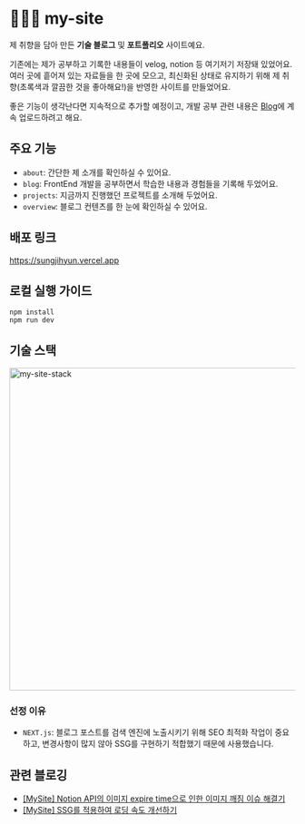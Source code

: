 # 👩🏻‍💻 my-site

제 취향을 담아 만든 **기술 블로그** 및 **포트폴리오** 사이트예요.

기존에는 제가 공부하고 기록한 내용들이 velog, notion 등 여기저기 저장돼 있었어요. 여러 곳에 흩어져 있는 자료들을 한 곳에 모으고, 최신화된 상태로 유지하기 위해 제 취향(초록색과 깔끔한 것을 좋아해요!)을 반영한 사이트를 만들었어요.

좋은 기능이 생각난다면 지속적으로 추가할 예정이고, 개발 공부 관련 내용은 [Blog](https://sungjihyun.vercel.app/blog)에 계속 업로드하려고 해요.

## 주요 기능

- `about`: 간단한 제 소개를 확인하실 수 있어요.
- `blog`: FrontEnd 개발을 공부하면서 학습한 내용과 경험들을 기록해 두었어요.
- `projects`: 지금까지 진행했던 프로젝트를 소개해 두었어요.
- `overview`: 블로그 컨텐츠를 한 눈에 확인하실 수 있어요.

## 배포 링크

https://sungjihyun.vercel.app

## 로컬 실행 가이드

```
npm install
npm run dev
```

## 기술 스택

<img width="569" alt="my-site-stack" src="https://github.com/jhsung23/my-site/assets/69228045/a29f166e-b81e-4b4b-ac2a-0137101c9fe2">

### 선정 이유

- `NEXT.js`: 블로그 포스트를 검색 엔진에 노출시키기 위해 SEO 최적화 작업이 중요하고, 변경사항이 많지 않아 SSG를 구현하기 적합했기 때문에 사용했습니다.

## 관련 블로깅

- [[MySite] Notion API의 이미지 expire time으로 인한 이미지 깨짐 이슈 해결기](https://sungjihyun.vercel.app/blog/resolving-notion-url-expire-time-issue)
- [[MySite] SSG를 적용하여 로딩 속도 개선하기](https://sungjihyun.vercel.app/blog/generatestaticparams-for-ssg)

